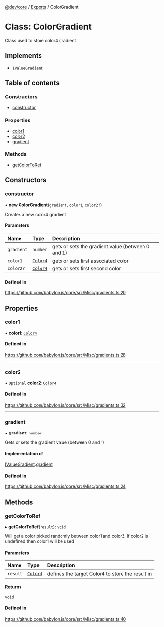 [@dev/core](../README.md) / [Exports](../modules.md) / ColorGradient

# Class: ColorGradient

Class used to store color4 gradient

## Implements

- [`IValueGradient`](../interfaces/IValueGradient.md)

## Table of contents

### Constructors

- [constructor](ColorGradient.md#constructor)

### Properties

- [color1](ColorGradient.md#color1)
- [color2](ColorGradient.md#color2)
- [gradient](ColorGradient.md#gradient)

### Methods

- [getColorToRef](ColorGradient.md#getcolortoref)

## Constructors

### constructor

• **new ColorGradient**(`gradient`, `color1`, `color2?`)

Creates a new color4 gradient

#### Parameters

| Name | Type | Description |
| :------ | :------ | :------ |
| `gradient` | `number` | gets or sets the gradient value (between 0 and 1) |
| `color1` | [`Color4`](Color4.md) | gets or sets first associated color |
| `color2?` | [`Color4`](Color4.md) | gets or sets first second color |

#### Defined in

https://github.com/babylon.js/core/src/Misc/gradients.ts:20

## Properties

### color1

• **color1**: [`Color4`](Color4.md)

#### Defined in

https://github.com/babylon.js/core/src/Misc/gradients.ts:28

___

### color2

• `Optional` **color2**: [`Color4`](Color4.md)

#### Defined in

https://github.com/babylon.js/core/src/Misc/gradients.ts:32

___

### gradient

• **gradient**: `number`

Gets or sets the gradient value (between 0 and 1)

#### Implementation of

[IValueGradient](../interfaces/IValueGradient.md).[gradient](../interfaces/IValueGradient.md#gradient)

#### Defined in

https://github.com/babylon.js/core/src/Misc/gradients.ts:24

## Methods

### getColorToRef

▸ **getColorToRef**(`result`): `void`

Will get a color picked randomly between color1 and color2.
If color2 is undefined then color1 will be used

#### Parameters

| Name | Type | Description |
| :------ | :------ | :------ |
| `result` | [`Color4`](Color4.md) | defines the target Color4 to store the result in |

#### Returns

`void`

#### Defined in

https://github.com/babylon.js/core/src/Misc/gradients.ts:40
